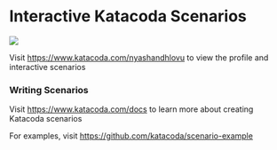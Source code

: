 # Interactive Katacoda Scenarios

[![](http://shields.katacoda.com/katacoda/nyashandhlovu/count.svg)](https://www.katacoda.com/nyashandhlovu "Get your profile on Katacoda.com")

Visit https://www.katacoda.com/nyashandhlovu to view the profile and interactive scenarios

### Writing Scenarios
Visit https://www.katacoda.com/docs to learn more about creating Katacoda scenarios

For examples, visit https://github.com/katacoda/scenario-example
